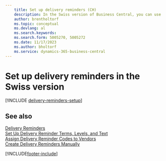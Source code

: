 ```yaml
---
    title: Set up delivery reminders (CH)
    description: In the Swiss version of Business Central, you can use purchase delivery reminders to remind vendors about overdue deliveries.
    author: brentholtorf
    ms.topic: conceptual
    ms.devlang: al
    ms.search.keywords:
    ms.search.form: 5005270, 5005272
    ms.date: 11/17/2023
    ms.author: bholtorf
    ms.service: dynamics-365-business-central
---
```

# Set up delivery reminders in the Swiss version

[!INCLUDE [delivery-reminders-setup](../includes/ATCHDE/delivery-reminders-setup.md)]

## See also

[Delivery Reminders](delivery-reminders.md)  
[Set Up Delivery Reminder Terms, Levels, and Text](how-to-set-up-delivery-reminder-terms-levels-and-text.md)  
[Assign Delivery Reminder Codes to Vendors](how-to-assign-delivery-reminder-codes-to-vendors.md)  
[Create Delivery Reminders Manually](how-to-create-delivery-reminders-manually.md)


[!INCLUDE[footer-include](../../includes/footer-banner.md)]